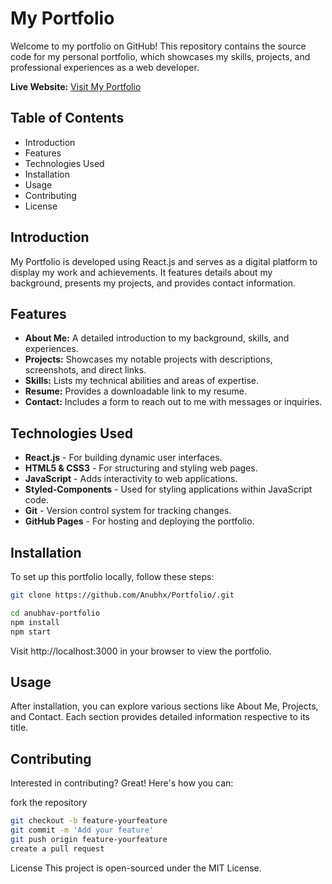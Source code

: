 # My Portfolio

Welcome to my portfolio on GitHub! This repository contains the source code for my personal portfolio, which showcases my skills, projects, and professional experiences as a web developer.

**Live Website:** [Visit My Portfolio](https://anubhavportfolio.vercel.app/)

## Table of Contents
- Introduction
- Features
- Technologies Used
- Installation
- Usage
- Contributing
- License

## Introduction
My Portfolio is developed using React.js and serves as a digital platform to display my work and achievements. It features details about my background, presents my projects, and provides contact information.

## Features
- **About Me:** A detailed introduction to my background, skills, and experiences.
- **Projects:** Showcases my notable projects with descriptions, screenshots, and direct links.
- **Skills:** Lists my technical abilities and areas of expertise.
- **Resume:** Provides a downloadable link to my resume.
- **Contact:** Includes a form to reach out to me with messages or inquiries.

## Technologies Used
- **React.js** - For building dynamic user interfaces.
- **HTML5 & CSS3** - For structuring and styling web pages.
- **JavaScript** - Adds interactivity to web applications.
- **Styled-Components** - Used for styling applications within JavaScript code.
- **Git** - Version control system for tracking changes.
- **GitHub Pages** - For hosting and deploying the portfolio.

## Installation
To set up this portfolio locally, follow these steps:
```bash
git clone https://github.com/Anubhx/Portfolio/.git

cd anubhav-portfolio
npm install
npm start
```

Visit http://localhost:3000 in your browser to view the portfolio.

## Usage
After installation, you can explore various sections like About Me, Projects, and Contact. Each section provides detailed information respective to its title.

## Contributing
Interested in contributing? Great! Here's how you can:

fork the repository
```bash
git checkout -b feature-yourfeature
git commit -m 'Add your feature'
git push origin feature-yourfeature
create a pull request
```
License
This project is open-sourced under the MIT License.
